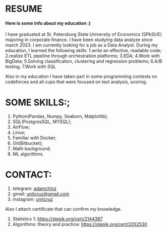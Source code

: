 # RESUME
#### Here is some info about my education :)
I have graduated at St. Petersburg State University of Economics (SPbSUE) majoring in corporate finance. I have been studying data analyze since march 2023. I am currently looking for a job as a Data Analyst. During my education, I learned the following skills:
   1.write an effective, readable code;
   2.realize ETL pipeline through orchestration platforms;
   3.EDA;
   4.Work with BigData;
   5.Solving classification, clustering and regression problems;
   6.A/B testing;
   7.Work with SQL

Also in my education I have taken part in some programming contests on codeforces and all cups that were focused on text analysis, scoring. 

# SOME SKILLS:;
  1. Python(Pandas, Numpy, Seaborn, Matplotlib);
  2. SQL(PostgresSQL, MYSQL);
  3. AirFlow; 
  4. Linux;
  5. Familiar with Docker;
  6. Git(Bitbucket);
  7. Math background;
  8. ML algorithms.
  
# CONTACT:
1. telegram: [adamchinz](https://t.me/adamchinz)
2. gmail: unitcruz@gmail.com
3. instagram: [unitcruz](https://instagram.com/unitcruz?igshid=YmMyMTA2M2Y=)

Also I attach certificate that can confirm my knowledge.
  1. Statistics 1: https://stepik.org/cert/2144387
  2. Algorithms: theory and practice: https://stepik.org/cert/2052530

   
